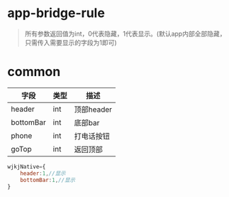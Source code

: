 # app-bridge-rule

> 所有参数返回值为int，0代表隐藏，1代表显示。(默认app内部全部隐藏，只需传入需要显示的字段为1即可)
# common
|字段|类型|描述|
|-|-|-|
|header|int|顶部header|
|bottomBar|int|底部bar|
|phone|int|打电话按钮|
|goTop|int|返回顶部|
```javascript
wjkjNative={
    header:1,//显示
    bottomBar:1,//显示
}
```


